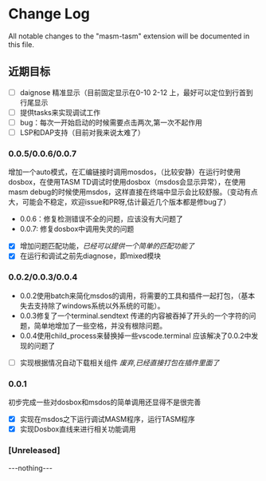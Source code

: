 # Change Log

All notable changes to the "masm-tasm" extension will be documented in this file.

## 近期目标

- [ ] daignose 精准显示（目前固定显示在0-10 2-12 上，最好可以定位到行首到行尾显示
- [ ] 提供tasks来实现调试工作
- [ ] bug：每次一开始启动的时候需要点击两次,第一次不起作用
- [ ] LSP和DAP支持（目前对我来说太难了）

### 0.0.5/0.0.6/0.0.7

增加一个auto模式，在汇编链接时调用mosdos，（比较安静）在运行时使用dosbox，在使用TASM TD调试时使用dosbox（msdos会显示异常），在使用masm debug的时候使用msdos，这样直接在终端中显示会比较舒服。（变动有点大，可能会不稳定，欢迎issue和PR呀,估计最近几个版本都是修bug了）

- 0.0.6：修复检测错误不全的问题，应该没有大问题了
- 0.0.7: 修复dosbox中调用失灵的问题

- [x] 增加问题匹配功能，*已经可以提供一个简单的匹配功能了*
- [x] 在运行和调试之前先diagnose，即mixed模块

### 0.0.2/0.0.3/0.0.4

- 0.0.2使用batch来简化msdos的调用，将需要的工具和插件一起打包，（基本失去支持除了windows系统以外系统的可能）。
- 0.0.3修复了一个terminal.sendtext 传递的内容被吞掉了开头的一个字符的问题，简单地增加了一些空格，并没有根除问题。
- 0.0.4使用child_process来替换掉一些vscode.terminal 应该解决了0.0.2中发现的问题了

- [ ] 实现根据情况自动下载相关组件 *废弃,已经直接打包在插件里面了*

### 0.0.1

初步完成一些对dosbox和msdos的简单调用还显得不是很完善

- [x] 实现在msdos之下运行调试MASM程序，运行TASM程序
- [x] 实现Dosbox直线来进行相关功能调用

### [Unreleased]

---nothing---
